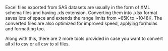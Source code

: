 Excel files exported from SAS datasets are usually in the form of XML schema files and having .xls extension. Converting them into .xlsx format saves lots of space and extends the range limits from ~65K to ~1048K. The converted files are also optimized for improved speed, applying formulas and formatting too.

Along with this, there are 2 more tools provided in case you want to convert all xl to csv or all csv to xl files.
